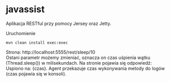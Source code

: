 # javassist

Aplikacja RESTful przy pomocy Jersey oraz Jetty.

Uruchomienie
```
mvn clean install exec:exec
```
Strona: http://localhost:5555/rest/sleep/10 <br>
Ostani parametr możemy zmieniać, oznacza on czas  uśpienia wątku (Thread.sleep()) w milisekundach. Na stronie pojawia się odpowiedź: Uspiono na: {czas}. Agent przekazuje czas wykonywania metody do logów (czas pojawia się w konsoli).
